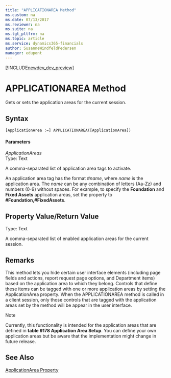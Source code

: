 ```yaml
---
title: "APPLICATIONAREA Method"
ms.custom: na
ms.date: 07/13/2017
ms.reviewer: na
ms.suite: na
ms.tgt_pltfrm: na
ms.topic: article
ms.service: dynamics365-financials
author: SusanneWindfeldPedersen
manager: edupont
---
```


[!INCLUDE[newdev_dev_preview](../includes/newdev_dev_preview.md)]

# APPLICATIONAREA Method
Gets or sets the application areas for the current session.  
  
## Syntax  
  
```  
[ApplicationArea :=] APPLICATIONAREA([ApplicationArea])  
```  
  
#### Parameters  
 *ApplicationAreas*  
 Type: Text  
  
 A comma-separated list of application area tags to activate.  
  
 An application area tag has the format \#*name*, where *name* is the application area. The *name* can be any combination of letters \(Aa-Zz\) and numbers \(0-9\) without spaces. For example, to specify the **Foundation** and **Fixed Assets** application areas, set the property to **\#Foundation,\#FixedAssets**.  
  
## Property Value/Return Value  
 Type: Text  
  
 A comma-separated list of enabled application areas for the current session.  
  
## Remarks  
 This method lets you hide certain user interface elements \(including page fields and actions, report request page options, and Department items\) based on the application area to which they belong. Controls that define these items can be tagged with one or more application areas by setting the ApplicationArea property. When the APPLICATIONAREA method is called in a client session, only those controls that are tagged with the application areas set by the method will be appear in the user interface.  
  
> [!NOTE]  
>  Currently, this functionality is intended for the application areas that are defined in **table 9178 Application Area Setup**. You can define your own application areas but be aware that the implementation might change in future release.  
  
## See Also  
 [ApplicationArea Property](../properties/devenv-ApplicationArea-Property.md)